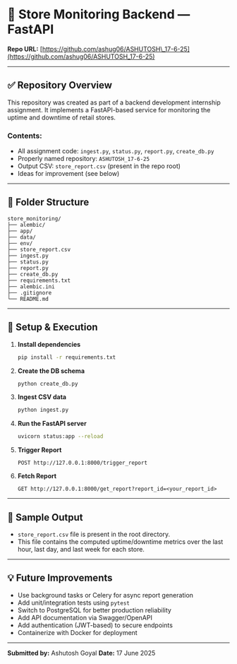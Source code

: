 # 🏪 Store Monitoring Backend — FastAPI

**Repo URL:**
[https://github.com/ashug06/ASHUTOSH\_17-6-25](https://github.com/ashug06/ASHUTOSH_17-6-25)

---

## ✅ Repository Overview

This repository was created as part of a backend development internship assignment. It implements a FastAPI-based service for monitoring the uptime and downtime of retail stores.

### Contents:

* All assignment code: `ingest.py`, `status.py`, `report.py`, `create_db.py`
* Properly named repository: `ASHUTOSH_17-6-25`
* Output CSV: `store_report.csv` (present in the repo root)
* Ideas for improvement (see below)

---

## 📂 Folder Structure

```
store_monitoring/
├── alembic/
├── app/
├── data/
├── env/
├── store_report.csv
├── ingest.py
├── status.py
├── report.py
├── create_db.py
├── requirements.txt
├── alembic.ini
├── .gitignore
└── README.md
```

---

## 🚀 Setup & Execution

1. **Install dependencies**

   ```bash
   pip install -r requirements.txt
   ```

2. **Create the DB schema**

   ```bash
   python create_db.py
   ```

3. **Ingest CSV data**

   ```bash
   python ingest.py
   ```

4. **Run the FastAPI server**

   ```bash
   uvicorn status:app --reload
   ```

5. **Trigger Report**

   ```http
   POST http://127.0.0.1:8000/trigger_report
   ```

6. **Fetch Report**

   ```http
   GET http://127.0.0.1:8000/get_report?report_id=<your_report_id>
   ```

---

## 📄 Sample Output

* `store_report.csv` file is present in the root directory.
* This file contains the computed uptime/downtime metrics over the last hour, last day, and last week for each store.

---

## 💡 Future Improvements

* Use background tasks or Celery for async report generation
* Add unit/integration tests using `pytest`
* Switch to PostgreSQL for better production reliability
* Add API documentation via Swagger/OpenAPI
* Add authentication (JWT-based) to secure endpoints
* Containerize with Docker for deployment


---

**Submitted by:** Ashutosh Goyal
**Date:** 17 June 2025

